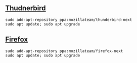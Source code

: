 ## [Thudnerbird](https://launchpad.net/~mozillateam/+archive/ubuntu/thunderbird-next)

	sudo add-apt-repository ppa:mozillateam/thunderbird-next
	sudo apt update; sudo apt upgrade

## [Firefox](https://launchpad.net/~mozillateam/+archive/ubuntu/firefox-next)

	sudo add-apt-repository ppa:mozillateam/firefox-next
	sudo apt update; sudo apt upgrade
